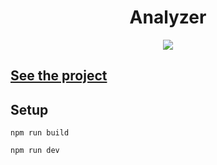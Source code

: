 <h1 align="center">Analyzer</h1>
<p align="center">
  <img src="https://img.shields.io/badge/made%20by-opv1-blue.svg">
</p>

## [See the project](https://opv1.github.io/analyzer/)

## Setup

```
npm run build
```

```
npm run dev
```
